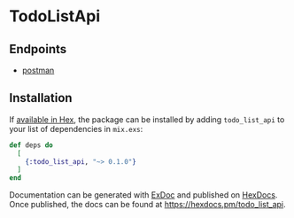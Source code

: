 # TodoListApi

## Endpoints
- [postman](https://documenter.getpostman.com/view/3505861/2sA3sAfn5u)

## Installation

If [available in Hex](https://hex.pm/docs/publish), the package can be installed
by adding `todo_list_api` to your list of dependencies in `mix.exs`:

```elixir
def deps do
  [
    {:todo_list_api, "~> 0.1.0"}
  ]
end
```

Documentation can be generated with [ExDoc](https://github.com/elixir-lang/ex_doc)
and published on [HexDocs](https://hexdocs.pm). Once published, the docs can
be found at <https://hexdocs.pm/todo_list_api>.

